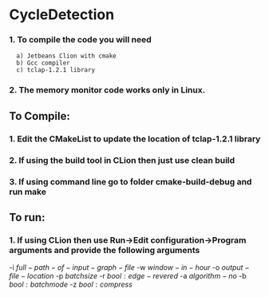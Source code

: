 # CycleDetection

### 1. To compile the code you will need
      a) Jetbeans Clion with cmake
      b) Gcc compiler
      c) tclap-1.2.1 library
### 2. The memory monitor code works only in Linux.


## To Compile:
### 1. Edit the CMakeList to update the location of tclap-1.2.1 library
### 2. If using the build tool in CLion then just use clean build
### 3. If using command line go to folder cmake-build-debug and run make

## To run:
### 1. If using CLion then use Run->Edit configuration->Program arguments and provide the following arguments
-i $full-path-of-input-graph-file$ -w $window-in-hour$ -o $output-file-location$ -p $batch size$ -r $bool:edge-revered$ -a $algorithm-no$ -b $bool:batchmode$ -z $bool:compress$
